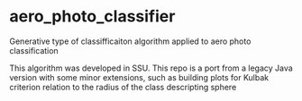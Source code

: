 # aero_photo_classifier
Generative type of classifficaiton algorithm applied to aero photo classification

This algorithm was developed in SSU. This repo is a port from a legacy Java version with some minor extensions, 
such as building plots for Kulbak criterion relation to the radius of the class descripting sphere
